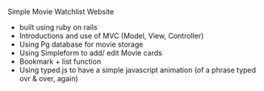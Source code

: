 Simple Movie Watchlist Website 
- built using ruby on rails
- Introductions and use of MVC (Model, View, Controller)
- Using Pg database for movie storage
- Using Simpleform to add/ edit Movie cards
- Bookmark + list function 
- Using typed.js to have a simple javascript animation (of a phrase typed ovr & over, again)
